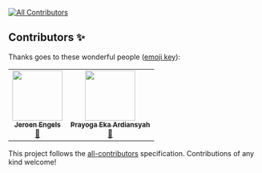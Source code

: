
<!-- ALL-CONTRIBUTORS-BADGE:START - Do not remove or modify this section -->
[![All Contributors](https://img.shields.io/badge/all_contributors-2-orange.svg?style=flat-square)](#contributors-)
<!-- ALL-CONTRIBUTORS-BADGE:END -->
## Contributors ✨

Thanks goes to these wonderful people ([emoji key](https://allcontributors.org/docs/en/emoji-key)):

<!-- ALL-CONTRIBUTORS-LIST:START - Do not remove or modify this section -->
<!-- prettier-ignore-start -->
<!-- markdownlint-disable -->
<table>
  <tr>
    <td align="center"><a href="https://jfmengels.net/"><img src="https://avatars.githubusercontent.com/u/3869412?v=4?s=100" width="100px;" alt=""/><br /><sub><b>Jeroen Engels</b></sub></a><br /><a href="https://github.com/prayogaea/installation/commits?author=jfmengels" title="Documentation">📖</a></td>
    <td align="center"><a href="https://github.com/prayogaea"><img src="https://avatars.githubusercontent.com/u/102222827?v=4?s=100" width="100px;" alt=""/><br /><sub><b>Prayoga Eka Ardiansyah</b></sub></a><br /><a href="https://github.com/prayogaea/installation/commits?author=prayogaea" title="Documentation">📖</a></td>
  </tr>
</table>

<!-- markdownlint-restore -->
<!-- prettier-ignore-end -->

<!-- ALL-CONTRIBUTORS-LIST:END -->

This project follows the [all-contributors](https://github.com/all-contributors/all-contributors) specification. Contributions of any kind welcome!